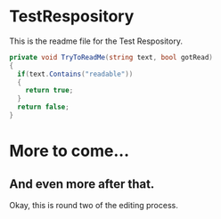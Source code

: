 # TestRespository

This is the readme file for the Test Respository.

```c#
private void TryToReadMe(string text, bool gotRead)
{
  if(text.Contains("readable"))
  {
    return true;
  }
  return false;
}
```

# More to come...

## And even more after that.

Okay, this is round two of the editing process.

